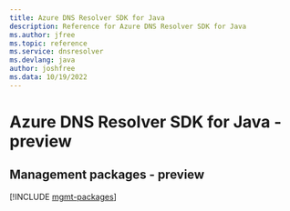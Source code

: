 ```yaml
---
title: Azure DNS Resolver SDK for Java
description: Reference for Azure DNS Resolver SDK for Java
ms.author: jfree
ms.topic: reference
ms.service: dnsresolver
ms.devlang: java
author: joshfree
ms.data: 10/19/2022
---
```

# Azure DNS Resolver SDK for Java - preview

## Management packages - preview
[!INCLUDE [mgmt-packages](dns-resolver-mgmt-index.md)]